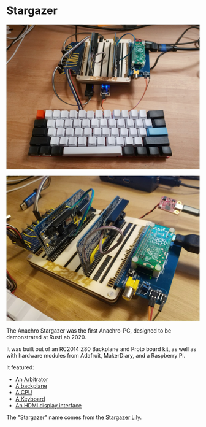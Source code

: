 # Stargazer

![Stargazer Direct View](./../../images/stargazer-full.jpg)

![Stargazer Isometric View](./../../images/stargazer-iso.jpg)

The Anachro Stargazer was the first Anachro-PC, designed to be demonstrated at RustLab 2020.

It was built out of an RC2014 Z80 Backplane and Proto board kit, as well as with hardware modules from Adafruit, MakerDiary, and a Raspberry Pi.

It featured:

* [An Arbitrator](./arb-002.md)
* [A backplane](./backplane.md)
* [A CPU](./cpu-001.md)
* [A Keyboard](./key-003.md)
* [An HDMI display interface](./rpi-004.md)

The "Stargazer" name comes from the [Stargazer Lily](https://en.wikipedia.org/wiki/Lilium_%27Stargazer%27).
